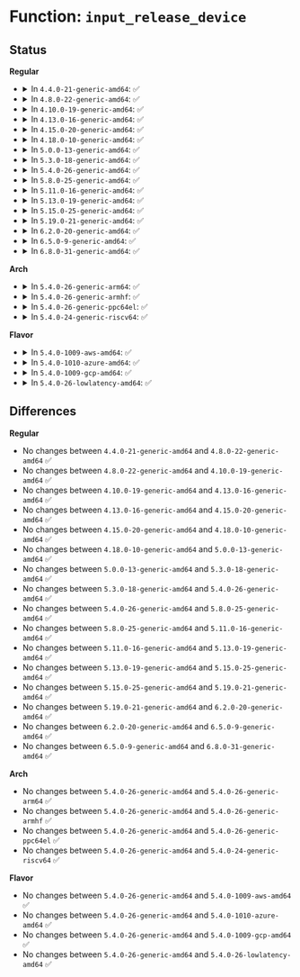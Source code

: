 # Function: <code>input_release_device</code>

## Status
<b>Regular</b>
<ul>
<li>
<details>
<summary>In <code>4.4.0-21-generic-amd64</code>: ✅</summary>

```c
void input_release_device(struct input_handle * handle)
```

```json
{
  "name": "input_release_device",
  "collision_type": "Unique Global",
  "inline_type": "No",
  "funcs": [
    {
      "addr": 18446744071585558320,
      "name": "input_release_device",
      "external": true,
      "loc": "drivers/input/input.c:570",
      "file": "drivers/input/input.c",
      "inline": "seen, unknown",
      "caller_inline": [],
      "caller_func": [
        "drivers/input/evdev.c:evdev_release",
        "drivers/input/evdev.c:evdev_do_ioctl",
        "drivers/input/evdev.c:evdev_do_ioctl"
      ]
    }
  ],
  "symbols": [
    {
      "addr": 18446744071585558320,
      "name": "input_release_device",
      "section": ".text",
      "bind": "STB_GLOBAL",
      "size": 55
    }
  ]
}
```
</details>
</li>
<li>
<details>
<summary>In <code>4.8.0-22-generic-amd64</code>: ✅</summary>

```c
void input_release_device(struct input_handle * handle)
```

```json
{
  "name": "input_release_device",
  "collision_type": "Unique Global",
  "inline_type": "No",
  "funcs": [
    {
      "addr": 18446744071585952224,
      "name": "input_release_device",
      "external": true,
      "loc": "drivers/input/input.c:569",
      "file": "drivers/input/input.c",
      "inline": "seen, unknown",
      "caller_inline": [],
      "caller_func": [
        "drivers/input/evdev.c:evdev_do_ioctl",
        "drivers/input/evdev.c:evdev_do_ioctl",
        "drivers/input/evdev.c:evdev_release"
      ]
    }
  ],
  "symbols": [
    {
      "addr": 18446744071585952224,
      "name": "input_release_device",
      "section": ".text",
      "bind": "STB_GLOBAL",
      "size": 55
    }
  ]
}
```
</details>
</li>
<li>
<details>
<summary>In <code>4.10.0-19-generic-amd64</code>: ✅</summary>

```c
void input_release_device(struct input_handle * handle)
```

```json
{
  "name": "input_release_device",
  "collision_type": "Unique Global",
  "inline_type": "No",
  "funcs": [
    {
      "addr": 18446744071586140624,
      "name": "input_release_device",
      "external": true,
      "loc": "drivers/input/input.c:569",
      "file": "drivers/input/input.c",
      "inline": "seen, unknown",
      "caller_inline": [],
      "caller_func": [
        "drivers/input/evdev.c:evdev_do_ioctl",
        "drivers/input/evdev.c:evdev_do_ioctl",
        "drivers/input/evdev.c:evdev_release"
      ]
    }
  ],
  "symbols": [
    {
      "addr": 18446744071586140624,
      "name": "input_release_device",
      "section": ".text",
      "bind": "STB_GLOBAL",
      "size": 55
    }
  ]
}
```
</details>
</li>
<li>
<details>
<summary>In <code>4.13.0-16-generic-amd64</code>: ✅</summary>

```c
void input_release_device(struct input_handle * handle)
```

```json
{
  "name": "input_release_device",
  "collision_type": "Unique Global",
  "inline_type": "No",
  "funcs": [
    {
      "addr": 18446744071586229408,
      "name": "input_release_device",
      "external": true,
      "loc": "drivers/input/input.c:569",
      "file": "drivers/input/input.c",
      "inline": "seen, unknown",
      "caller_inline": [],
      "caller_func": [
        "drivers/input/evdev.c:evdev_do_ioctl",
        "drivers/input/evdev.c:evdev_do_ioctl",
        "drivers/input/evdev.c:evdev_release"
      ]
    }
  ],
  "symbols": [
    {
      "addr": 18446744071586229408,
      "name": "input_release_device",
      "section": ".text",
      "bind": "STB_GLOBAL",
      "size": 55
    }
  ]
}
```
</details>
</li>
<li>
<details>
<summary>In <code>4.15.0-20-generic-amd64</code>: ✅</summary>

```c
void input_release_device(struct input_handle * handle)
```

```json
{
  "name": "input_release_device",
  "collision_type": "Unique Global",
  "inline_type": "No",
  "funcs": [
    {
      "addr": 18446744071586692736,
      "name": "input_release_device",
      "external": true,
      "loc": "drivers/input/input.c:569",
      "file": "drivers/input/input.c",
      "inline": "seen, unknown",
      "caller_inline": [],
      "caller_func": [
        "drivers/input/evdev.c:evdev_do_ioctl",
        "drivers/input/evdev.c:evdev_do_ioctl",
        "drivers/input/evdev.c:evdev_release"
      ]
    }
  ],
  "symbols": [
    {
      "addr": 18446744071586692736,
      "name": "input_release_device",
      "section": ".text",
      "bind": "STB_GLOBAL",
      "size": 55
    }
  ]
}
```
</details>
</li>
<li>
<details>
<summary>In <code>4.18.0-10-generic-amd64</code>: ✅</summary>

```c
void input_release_device(struct input_handle * handle)
```

```json
{
  "name": "input_release_device",
  "collision_type": "Unique Global",
  "inline_type": "No",
  "funcs": [
    {
      "addr": 18446744071586959152,
      "name": "input_release_device",
      "external": true,
      "loc": "drivers/input/input.c:577",
      "file": "drivers/input/input.c",
      "inline": "seen, unknown",
      "caller_inline": [],
      "caller_func": [
        "drivers/input/evdev.c:evdev_do_ioctl",
        "drivers/input/evdev.c:evdev_do_ioctl",
        "drivers/input/evdev.c:evdev_release"
      ]
    }
  ],
  "symbols": [
    {
      "addr": 18446744071586959152,
      "name": "input_release_device",
      "section": ".text",
      "bind": "STB_GLOBAL",
      "size": 55
    }
  ]
}
```
</details>
</li>
<li>
<details>
<summary>In <code>5.0.0-13-generic-amd64</code>: ✅</summary>

```c
void input_release_device(struct input_handle * handle)
```

```json
{
  "name": "input_release_device",
  "collision_type": "Unique Global",
  "inline_type": "No",
  "funcs": [
    {
      "addr": 18446744071587120016,
      "name": "input_release_device",
      "external": true,
      "loc": "drivers/input/input.c:577",
      "file": "drivers/input/input.c",
      "inline": "seen, unknown",
      "caller_inline": [],
      "caller_func": [
        "drivers/input/evdev.c:evdev_do_ioctl",
        "drivers/input/evdev.c:evdev_do_ioctl",
        "drivers/input/evdev.c:evdev_release"
      ]
    }
  ],
  "symbols": [
    {
      "addr": 18446744071587120016,
      "name": "input_release_device",
      "section": ".text",
      "bind": "STB_GLOBAL",
      "size": 55
    }
  ]
}
```
</details>
</li>
<li>
<details>
<summary>In <code>5.3.0-18-generic-amd64</code>: ✅</summary>

```c
void input_release_device(struct input_handle * handle)
```

```json
{
  "name": "input_release_device",
  "collision_type": "Unique Global",
  "inline_type": "No",
  "funcs": [
    {
      "addr": 18446744071587384768,
      "name": "input_release_device",
      "external": true,
      "loc": "drivers/input/input.c:573",
      "file": "drivers/input/input.c",
      "inline": "seen, unknown",
      "caller_inline": [],
      "caller_func": [
        "drivers/input/evdev.c:evdev_do_ioctl",
        "drivers/input/evdev.c:evdev_do_ioctl",
        "drivers/input/evdev.c:evdev_release"
      ]
    }
  ],
  "symbols": [
    {
      "addr": 18446744071587384768,
      "name": "input_release_device",
      "section": ".text",
      "bind": "STB_GLOBAL",
      "size": 57
    }
  ]
}
```
</details>
</li>
<li>
<details>
<summary>In <code>5.4.0-26-generic-amd64</code>: ✅</summary>

```c
void input_release_device(struct input_handle * handle)
```

```json
{
  "name": "input_release_device",
  "collision_type": "Unique Global",
  "inline_type": "No",
  "funcs": [
    {
      "addr": 18446744071587586624,
      "name": "input_release_device",
      "external": true,
      "loc": "drivers/input/input.c:582",
      "file": "drivers/input/input.c",
      "inline": "seen, unknown",
      "caller_inline": [],
      "caller_func": [
        "drivers/input/evdev.c:evdev_do_ioctl",
        "drivers/input/evdev.c:evdev_do_ioctl",
        "drivers/input/evdev.c:evdev_release"
      ]
    }
  ],
  "symbols": [
    {
      "addr": 18446744071587586624,
      "name": "input_release_device",
      "section": ".text",
      "bind": "STB_GLOBAL",
      "size": 57
    }
  ]
}
```
</details>
</li>
<li>
<details>
<summary>In <code>5.8.0-25-generic-amd64</code>: ✅</summary>

```c
void input_release_device(struct input_handle * handle)
```

```json
{
  "name": "input_release_device",
  "collision_type": "Unique Global",
  "inline_type": "No",
  "funcs": [
    {
      "addr": 18446744071588447696,
      "name": "input_release_device",
      "external": true,
      "loc": "drivers/input/input.c:582",
      "file": "drivers/input/input.c",
      "inline": "seen, unknown",
      "caller_inline": [],
      "caller_func": [
        "drivers/input/evdev.c:evdev_do_ioctl",
        "drivers/input/evdev.c:evdev_do_ioctl",
        "drivers/input/evdev.c:evdev_release"
      ]
    }
  ],
  "symbols": [
    {
      "addr": 18446744071588447696,
      "name": "input_release_device",
      "section": ".text",
      "bind": "STB_GLOBAL",
      "size": 57
    }
  ]
}
```
</details>
</li>
<li>
<details>
<summary>In <code>5.11.0-16-generic-amd64</code>: ✅</summary>

```c
void input_release_device(struct input_handle * handle)
```

```json
{
  "name": "input_release_device",
  "collision_type": "Unique Global",
  "inline_type": "No",
  "funcs": [
    {
      "addr": 18446744071588477696,
      "name": "input_release_device",
      "external": true,
      "loc": "drivers/input/input.c:587",
      "file": "drivers/input/input.c",
      "inline": "seen, unknown",
      "caller_inline": [],
      "caller_func": [
        "drivers/input/evdev.c:evdev_do_ioctl",
        "drivers/input/evdev.c:evdev_do_ioctl",
        "drivers/input/evdev.c:evdev_release"
      ]
    }
  ],
  "symbols": [
    {
      "addr": 18446744071588477696,
      "name": "input_release_device",
      "section": ".text",
      "bind": "STB_GLOBAL",
      "size": 57
    }
  ]
}
```
</details>
</li>
<li>
<details>
<summary>In <code>5.13.0-19-generic-amd64</code>: ✅</summary>

```c
void input_release_device(struct input_handle * handle)
```

```json
{
  "name": "input_release_device",
  "collision_type": "Unique Global",
  "inline_type": "No",
  "funcs": [
    {
      "addr": 18446744071588359808,
      "name": "input_release_device",
      "external": true,
      "loc": "drivers/input/input.c:587",
      "file": "drivers/input/input.c",
      "inline": "seen, unknown",
      "caller_inline": [],
      "caller_func": [
        "drivers/input/evdev.c:evdev_do_ioctl",
        "drivers/input/evdev.c:evdev_do_ioctl",
        "drivers/input/evdev.c:evdev_release"
      ]
    }
  ],
  "symbols": [
    {
      "addr": 18446744071588359808,
      "name": "input_release_device",
      "section": ".text",
      "bind": "STB_GLOBAL",
      "size": 57
    }
  ]
}
```
</details>
</li>
<li>
<details>
<summary>In <code>5.15.0-25-generic-amd64</code>: ✅</summary>

```c
void input_release_device(struct input_handle * handle)
```

```json
{
  "name": "input_release_device",
  "collision_type": "Unique Global",
  "inline_type": "No",
  "funcs": [
    {
      "addr": 18446744071589023360,
      "name": "input_release_device",
      "external": true,
      "loc": "drivers/input/input.c:587",
      "file": "drivers/input/input.c",
      "inline": "seen, unknown",
      "caller_inline": [],
      "caller_func": [
        "drivers/input/evdev.c:evdev_do_ioctl",
        "drivers/input/evdev.c:evdev_do_ioctl",
        "drivers/input/evdev.c:evdev_release"
      ]
    }
  ],
  "symbols": [
    {
      "addr": 18446744071589023360,
      "name": "input_release_device",
      "section": ".text",
      "bind": "STB_GLOBAL",
      "size": 57
    }
  ]
}
```
</details>
</li>
<li>
<details>
<summary>In <code>5.19.0-21-generic-amd64</code>: ✅</summary>

```c
void input_release_device(struct input_handle * handle)
```

```json
{
  "name": "input_release_device",
  "collision_type": "Unique Global",
  "inline_type": "No",
  "funcs": [
    {
      "addr": 18446744071590461968,
      "name": "input_release_device",
      "external": true,
      "loc": "drivers/input/input.c:634",
      "file": "drivers/input/input.c",
      "inline": "seen, unknown",
      "caller_inline": [],
      "caller_func": [
        "drivers/input/evdev.c:evdev_do_ioctl",
        "drivers/input/evdev.c:evdev_do_ioctl",
        "drivers/input/evdev.c:evdev_release"
      ]
    }
  ],
  "symbols": [
    {
      "addr": 18446744071590461968,
      "name": "input_release_device",
      "section": ".text",
      "bind": "STB_GLOBAL",
      "size": 63
    }
  ]
}
```
</details>
</li>
<li>
<details>
<summary>In <code>6.2.0-20-generic-amd64</code>: ✅</summary>

```c
void input_release_device(struct input_handle * handle)
```

```json
{
  "name": "input_release_device",
  "collision_type": "Unique Global",
  "inline_type": "No",
  "funcs": [
    {
      "addr": 18446744071592104544,
      "name": "input_release_device",
      "external": true,
      "loc": "drivers/input/input.c:609",
      "file": "drivers/input/input.c",
      "inline": "seen, unknown",
      "caller_inline": [],
      "caller_func": [
        "drivers/input/evdev.c:evdev_do_ioctl",
        "drivers/input/evdev.c:evdev_do_ioctl",
        "drivers/input/evdev.c:evdev_release"
      ]
    }
  ],
  "symbols": [
    {
      "addr": 18446744071592104544,
      "name": "input_release_device",
      "section": ".text",
      "bind": "STB_GLOBAL",
      "size": 63
    }
  ]
}
```
</details>
</li>
<li>
<details>
<summary>In <code>6.5.0-9-generic-amd64</code>: ✅</summary>

```c
void input_release_device(struct input_handle * handle)
```

```json
{
  "name": "input_release_device",
  "collision_type": "Unique Global",
  "inline_type": "No",
  "funcs": [
    {
      "addr": 18446744071592528288,
      "name": "input_release_device",
      "external": true,
      "loc": "drivers/input/input.c:612",
      "file": "drivers/input/input.c",
      "inline": "seen, unknown",
      "caller_inline": [],
      "caller_func": [
        "drivers/input/evdev.c:evdev_do_ioctl",
        "drivers/input/evdev.c:evdev_do_ioctl",
        "drivers/input/evdev.c:evdev_release"
      ]
    }
  ],
  "symbols": [
    {
      "addr": 18446744071592528288,
      "name": "input_release_device",
      "section": ".text",
      "bind": "STB_GLOBAL",
      "size": 63
    }
  ]
}
```
</details>
</li>
<li>
<details>
<summary>In <code>6.8.0-31-generic-amd64</code>: ✅</summary>

```c
void input_release_device(struct input_handle * handle)
```

```json
{
  "name": "input_release_device",
  "collision_type": "Unique Global",
  "inline_type": "No",
  "funcs": [
    {
      "addr": 18446744071593272880,
      "name": "input_release_device",
      "external": true,
      "loc": "drivers/input/input.c:612",
      "file": "drivers/input/input.c",
      "inline": "seen, unknown",
      "caller_inline": [],
      "caller_func": [
        "drivers/input/evdev.c:evdev_do_ioctl",
        "drivers/input/evdev.c:evdev_do_ioctl",
        "drivers/input/evdev.c:evdev_release"
      ]
    }
  ],
  "symbols": [
    {
      "addr": 18446744071593272880,
      "name": "input_release_device",
      "section": ".text",
      "bind": "STB_GLOBAL",
      "size": 63
    }
  ]
}
```
</details>
</li>
</ul>
<b>Arch</b>
<ul>
<li>
<details>
<summary>In <code>5.4.0-26-generic-arm64</code>: ✅</summary>

```c
void input_release_device(struct input_handle * handle)
```

```json
{
  "name": "input_release_device",
  "collision_type": "Unique Global",
  "inline_type": "No",
  "funcs": [
    {
      "addr": 18446603336500728504,
      "name": "input_release_device",
      "external": true,
      "loc": "drivers/input/input.c:582",
      "file": "drivers/input/input.c",
      "inline": "seen, unknown",
      "caller_inline": [],
      "caller_func": [
        "drivers/input/evdev.c:evdev_do_ioctl",
        "drivers/input/evdev.c:evdev_do_ioctl",
        "drivers/input/evdev.c:evdev_release"
      ]
    }
  ],
  "symbols": [
    {
      "addr": 18446603336500728504,
      "name": "input_release_device",
      "section": ".text",
      "bind": "STB_GLOBAL",
      "size": 68
    }
  ]
}
```
</details>
</li>
<li>
<details>
<summary>In <code>5.4.0-26-generic-armhf</code>: ✅</summary>

```c
void input_release_device(struct input_handle * handle)
```

```json
{
  "name": "input_release_device",
  "collision_type": "Unique Global",
  "inline_type": "No",
  "funcs": [
    {
      "addr": 3233251072,
      "name": "input_release_device",
      "external": true,
      "loc": "drivers/input/input.c:582",
      "file": "drivers/input/input.c",
      "inline": "seen, unknown",
      "caller_inline": [],
      "caller_func": [
        "drivers/input/evdev.c:evdev_release"
      ]
    }
  ],
  "symbols": [
    {
      "addr": 3233251072,
      "name": "input_release_device",
      "section": ".text",
      "bind": "STB_GLOBAL",
      "size": 60
    }
  ]
}
```
</details>
</li>
<li>
<details>
<summary>In <code>5.4.0-26-generic-ppc64el</code>: ✅</summary>

```c
void input_release_device(struct input_handle * handle)
```

```json
{
  "name": "input_release_device",
  "collision_type": "Unique Global",
  "inline_type": "No",
  "funcs": [
    {
      "addr": 13835058055294174064,
      "name": "input_release_device",
      "external": true,
      "loc": "drivers/input/input.c:582",
      "file": "drivers/input/input.c",
      "inline": "seen, unknown",
      "caller_inline": [],
      "caller_func": [
        "drivers/input/evdev.c:evdev_do_ioctl",
        "drivers/input/evdev.c:evdev_do_ioctl",
        "drivers/input/evdev.c:evdev_release"
      ]
    }
  ],
  "symbols": [
    {
      "addr": 13835058055294174064,
      "name": "input_release_device",
      "section": ".text",
      "bind": "STB_GLOBAL",
      "size": 104
    }
  ]
}
```
</details>
</li>
<li>
<details>
<summary>In <code>5.4.0-24-generic-riscv64</code>: ✅</summary>

```c
void input_release_device(struct input_handle * handle)
```

```json
{
  "name": "input_release_device",
  "collision_type": "Unique Global",
  "inline_type": "No",
  "funcs": [
    {
      "addr": 18446743936277573716,
      "name": "input_release_device",
      "external": true,
      "loc": "drivers/input/input.c:582",
      "file": "drivers/input/input.c",
      "inline": "seen, unknown",
      "caller_inline": [],
      "caller_func": [
        "drivers/input/evdev.c:evdev_release"
      ]
    }
  ],
  "symbols": [
    {
      "addr": 18446743936277573716,
      "name": "input_release_device",
      "section": ".text",
      "bind": "STB_GLOBAL",
      "size": 74
    }
  ]
}
```
</details>
</li>
</ul>
<b>Flavor</b>
<ul>
<li>
<details>
<summary>In <code>5.4.0-1009-aws-amd64</code>: ✅</summary>

```c
void input_release_device(struct input_handle * handle)
```

```json
{
  "name": "input_release_device",
  "collision_type": "Unique Global",
  "inline_type": "No",
  "funcs": [
    {
      "addr": 18446744071587279440,
      "name": "input_release_device",
      "external": true,
      "loc": "drivers/input/input.c:582",
      "file": "drivers/input/input.c",
      "inline": "seen, unknown",
      "caller_inline": [],
      "caller_func": [
        "drivers/input/evdev.c:evdev_do_ioctl",
        "drivers/input/evdev.c:evdev_do_ioctl",
        "drivers/input/evdev.c:evdev_release"
      ]
    }
  ],
  "symbols": [
    {
      "addr": 18446744071587279440,
      "name": "input_release_device",
      "section": ".text",
      "bind": "STB_GLOBAL",
      "size": 57
    }
  ]
}
```
</details>
</li>
<li>
<details>
<summary>In <code>5.4.0-1010-azure-amd64</code>: ✅</summary>

```c
void input_release_device(struct input_handle * handle)
```

```json
{
  "name": "input_release_device",
  "collision_type": "Unique Global",
  "inline_type": "No",
  "funcs": [
    {
      "addr": 18446744071587047872,
      "name": "input_release_device",
      "external": true,
      "loc": "drivers/input/input.c:582",
      "file": "drivers/input/input.c",
      "inline": "seen, unknown",
      "caller_inline": [],
      "caller_func": [
        "drivers/input/evdev.c:evdev_do_ioctl",
        "drivers/input/evdev.c:evdev_do_ioctl",
        "drivers/input/evdev.c:evdev_release"
      ]
    }
  ],
  "symbols": [
    {
      "addr": 18446744071587047872,
      "name": "input_release_device",
      "section": ".text",
      "bind": "STB_GLOBAL",
      "size": 57
    }
  ]
}
```
</details>
</li>
<li>
<details>
<summary>In <code>5.4.0-1009-gcp-amd64</code>: ✅</summary>

```c
void input_release_device(struct input_handle * handle)
```

```json
{
  "name": "input_release_device",
  "collision_type": "Unique Global",
  "inline_type": "No",
  "funcs": [
    {
      "addr": 18446744071587537872,
      "name": "input_release_device",
      "external": true,
      "loc": "drivers/input/input.c:582",
      "file": "drivers/input/input.c",
      "inline": "seen, unknown",
      "caller_inline": [],
      "caller_func": [
        "drivers/input/evdev.c:evdev_do_ioctl",
        "drivers/input/evdev.c:evdev_do_ioctl",
        "drivers/input/evdev.c:evdev_release"
      ]
    }
  ],
  "symbols": [
    {
      "addr": 18446744071587537872,
      "name": "input_release_device",
      "section": ".text",
      "bind": "STB_GLOBAL",
      "size": 57
    }
  ]
}
```
</details>
</li>
<li>
<details>
<summary>In <code>5.4.0-26-lowlatency-amd64</code>: ✅</summary>

```c
void input_release_device(struct input_handle * handle)
```

```json
{
  "name": "input_release_device",
  "collision_type": "Unique Global",
  "inline_type": "No",
  "funcs": [
    {
      "addr": 18446744071587648928,
      "name": "input_release_device",
      "external": true,
      "loc": "drivers/input/input.c:582",
      "file": "drivers/input/input.c",
      "inline": "seen, unknown",
      "caller_inline": [],
      "caller_func": [
        "drivers/input/evdev.c:evdev_do_ioctl",
        "drivers/input/evdev.c:evdev_do_ioctl",
        "drivers/input/evdev.c:evdev_release"
      ]
    }
  ],
  "symbols": [
    {
      "addr": 18446744071587648928,
      "name": "input_release_device",
      "section": ".text",
      "bind": "STB_GLOBAL",
      "size": 57
    }
  ]
}
```
</details>
</li>
</ul>

## Differences
<b>Regular</b>
<ul>
<li>
No changes between <code>4.4.0-21-generic-amd64</code> and <code>4.8.0-22-generic-amd64</code> ✅
</li>
<li>
No changes between <code>4.8.0-22-generic-amd64</code> and <code>4.10.0-19-generic-amd64</code> ✅
</li>
<li>
No changes between <code>4.10.0-19-generic-amd64</code> and <code>4.13.0-16-generic-amd64</code> ✅
</li>
<li>
No changes between <code>4.13.0-16-generic-amd64</code> and <code>4.15.0-20-generic-amd64</code> ✅
</li>
<li>
No changes between <code>4.15.0-20-generic-amd64</code> and <code>4.18.0-10-generic-amd64</code> ✅
</li>
<li>
No changes between <code>4.18.0-10-generic-amd64</code> and <code>5.0.0-13-generic-amd64</code> ✅
</li>
<li>
No changes between <code>5.0.0-13-generic-amd64</code> and <code>5.3.0-18-generic-amd64</code> ✅
</li>
<li>
No changes between <code>5.3.0-18-generic-amd64</code> and <code>5.4.0-26-generic-amd64</code> ✅
</li>
<li>
No changes between <code>5.4.0-26-generic-amd64</code> and <code>5.8.0-25-generic-amd64</code> ✅
</li>
<li>
No changes between <code>5.8.0-25-generic-amd64</code> and <code>5.11.0-16-generic-amd64</code> ✅
</li>
<li>
No changes between <code>5.11.0-16-generic-amd64</code> and <code>5.13.0-19-generic-amd64</code> ✅
</li>
<li>
No changes between <code>5.13.0-19-generic-amd64</code> and <code>5.15.0-25-generic-amd64</code> ✅
</li>
<li>
No changes between <code>5.15.0-25-generic-amd64</code> and <code>5.19.0-21-generic-amd64</code> ✅
</li>
<li>
No changes between <code>5.19.0-21-generic-amd64</code> and <code>6.2.0-20-generic-amd64</code> ✅
</li>
<li>
No changes between <code>6.2.0-20-generic-amd64</code> and <code>6.5.0-9-generic-amd64</code> ✅
</li>
<li>
No changes between <code>6.5.0-9-generic-amd64</code> and <code>6.8.0-31-generic-amd64</code> ✅
</li>
</ul>
<b>Arch</b>
<ul>
<li>
No changes between <code>5.4.0-26-generic-amd64</code> and <code>5.4.0-26-generic-arm64</code> ✅
</li>
<li>
No changes between <code>5.4.0-26-generic-amd64</code> and <code>5.4.0-26-generic-armhf</code> ✅
</li>
<li>
No changes between <code>5.4.0-26-generic-amd64</code> and <code>5.4.0-26-generic-ppc64el</code> ✅
</li>
<li>
No changes between <code>5.4.0-26-generic-amd64</code> and <code>5.4.0-24-generic-riscv64</code> ✅
</li>
</ul>
<b>Flavor</b>
<ul>
<li>
No changes between <code>5.4.0-26-generic-amd64</code> and <code>5.4.0-1009-aws-amd64</code> ✅
</li>
<li>
No changes between <code>5.4.0-26-generic-amd64</code> and <code>5.4.0-1010-azure-amd64</code> ✅
</li>
<li>
No changes between <code>5.4.0-26-generic-amd64</code> and <code>5.4.0-1009-gcp-amd64</code> ✅
</li>
<li>
No changes between <code>5.4.0-26-generic-amd64</code> and <code>5.4.0-26-lowlatency-amd64</code> ✅
</li>
</ul>
